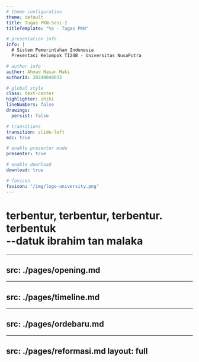 ```yaml
---
# theme configuration
theme: default
title: Tugas PKN-Sesi-2
titleTemplate: "%s - Tugas PKN"

# presentation info
info: |
  # Sistem Pemerintahan Indonesia
  Presentasi Kelompok TI24B - Universitas NusaPutra

# author info
author: Ahmad Hasan Maki
authorId: 20240040032

# global style
class: text-center
highlighter: shiki
lineNumbers: false
drawings:
  persist: false

# transitions
transition: slide-left
mdc: true

# enable presenter mode
presenter: true

# enable download
download: true

# favicon
favicon: "/img/logo-university.png"
---
```


# terbentur, terbentur, terbentur. <br> terbentuk<br> --datuk ibrahim tan malaka

---
src: ./pages/opening.md
---

---
src: ./pages/timeline.md
---

---
src: ./pages/ordebaru.md
---

---
src: ./pages/reformasi.md
layout: full
---

<!-- Global style overrides -->
<style>
.slidev-layout {
  h1 {
    @apply text-3xl font-bold mb-4;
  }

  p {
    @apply text-lg leading-relaxed;
  }
}
</style>
